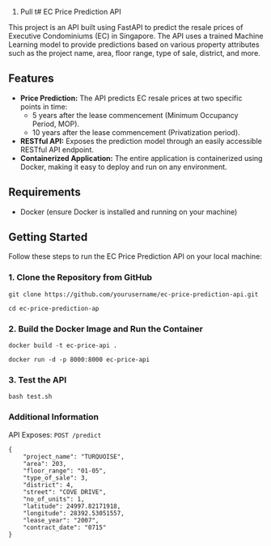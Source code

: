 1. Pull t# EC Price Prediction API

This project is an API built using FastAPI to predict the resale prices of Executive Condominiums (EC) in Singapore. The API uses a trained Machine Learning model to provide predictions based on various property attributes such as the project name, area, floor range, type of sale, district, and more.

## Features

- **Price Prediction:** The API predicts EC resale prices at two specific points in time:
  - 5 years after the lease commencement (Minimum Occupancy Period, MOP).
  - 10 years after the lease commencement (Privatization period).
- **RESTful API:** Exposes the prediction model through an easily accessible RESTful API endpoint.
- **Containerized Application:** The entire application is containerized using Docker, making it easy to deploy and run on any environment.

## Requirements

- Docker (ensure Docker is installed and running on your machine)

## Getting Started

Follow these steps to run the EC Price Prediction API on your local machine:

### 1. Clone the Repository from GitHub

`git clone https://github.com/yourusername/ec-price-prediction-api.git`

`cd ec-price-prediction-ap `

### 2. Build the Docker Image and Run the Container

`docker build -t ec-price-api .`

`docker run -d -p 8000:8000 ec-price-api`

### 3. Test the API

`bash test.sh`

### Additional Information

API Exposes: `POST /predict`

```
{
    "project_name": "TURQUOISE",
    "area": 203,
    "floor_range": "01-05",
    "type_of_sale": 3,
    "district": 4,
    "street": "COVE DRIVE",
    "no_of_units": 1,
    "latitude": 24997.82171918,
    "longitude": 28392.53051557,
    "lease_year": "2007",
    "contract_date": "0715"
}
```
